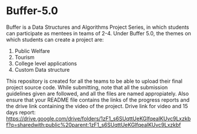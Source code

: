 # Buffer-5.0
Buffer is a Data Structures and Algorithms Project Series, in which students can participate as mentees in teams of 2-4. Under Buffer 5.0, the themes on which students can create a project are: 

1. Public Welfare
2. Tourism
3. College level applications
4. Custom Data structure

This repository is created for all the teams to be able to upload their final project source code. While submitting, note that all the submission guidelines given are followed, and all the files are named appropiately. Also ensure that your README file contains the links of the progress reports and the drive link containing the video of the project.
Drive link for video and 15 days report:
https://drive.google.com/drive/folders/1zF1_s6SUqttUeKGlfqealKUvc9Lxzkbf?q=sharedwith:public%20parent:1zF1_s6SUqttUeKGlfqealKUvc9Lxzkbf

